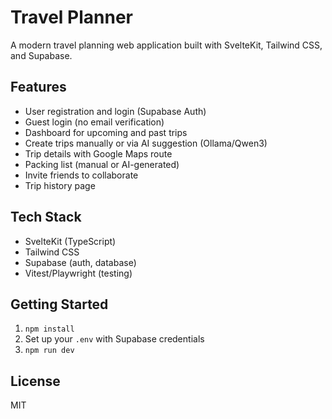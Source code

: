 # Travel Planner

A modern travel planning web application built with SvelteKit, Tailwind CSS, and Supabase.

## Features
- User registration and login (Supabase Auth)
- Guest login (no email verification)
- Dashboard for upcoming and past trips
- Create trips manually or via AI suggestion (Ollama/Qwen3)
- Trip details with Google Maps route
- Packing list (manual or AI-generated)
- Invite friends to collaborate
- Trip history page

## Tech Stack
- SvelteKit (TypeScript)
- Tailwind CSS
- Supabase (auth, database)
- Vitest/Playwright (testing)

## Getting Started
1. `npm install`
2. Set up your `.env` with Supabase credentials
3. `npm run dev`

## License
MIT
